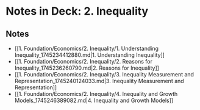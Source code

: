 # Notes in Deck: 2. Inequality

## Notes

- [[1️. Foundation/Economics/2. Inequality/1. Understanding Inequality_1745234412880.md|1. Understanding Inequality]]
- [[1️. Foundation/Economics/2. Inequality/2. Reasons for Inequality_1745236260790.md|2. Reasons for Inequality]]
- [[1️. Foundation/Economics/2. Inequality/3. Inequality Measurement and Representation_1745240124033.md|3. Inequality Measurement and Representation]]
- [[1️. Foundation/Economics/2. Inequality/4. Inequality and Growth Models_1745246389082.md|4. Inequality and Growth Models]]